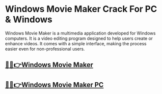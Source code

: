 # Windows Movie Maker Crack For PC & Windows


Windows Movie Maker is a multimedia application developed for Windows computers. It is a video editing program designed to help users create or enhance videos. It comes with a simple interface, making the process easier even for non-professional users.


## [🚀🎉👉Windows Movie Maker](https://alipc.pro/dl/)

## [🚀🎉👉Windows Movie Maker PC](https://alipc.pro/dl/) 
